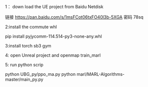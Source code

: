 1： down load the UE project from Baidu Netdisk

链接 https://pan.baidu.com/s/1msFCot06txFO40l3b-5XGA
密码 78sq

2:install the commute whl 

pip install pyjycomm-114.514-py3-none-any.whl

3:install torch sb3 gym

4: open Unreal project and openmap train_marl

5: run python scrip

python UBG_py/ppo_ma.py
python marl/MARL-Algorithms-master/main_py.py
